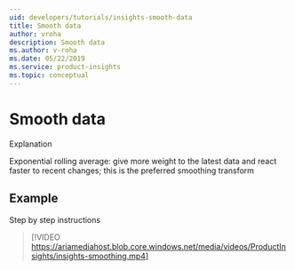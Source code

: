 ```yaml
---
uid: developers/tutorials/insights-smooth-data
title: Smooth data
author: vroha
description: Smooth data
ms.author: v-roha
ms.date: 05/22/2019
ms.service: product-insights
ms.topic: conceptual
---
```

# Smooth data

Explanation

Exponential rolling average: give more weight to the latest data and react faster to recent changes; this is the preferred smoothing transform

## Example

Step by step instructions

> [!VIDEO https://ariamediahost.blob.core.windows.net/media/videos/ProductInsights/insights-smoothing.mp4]
